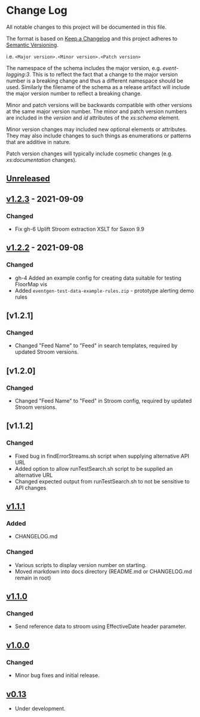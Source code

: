 # Change Log

All notable changes to this project will be documented in this file.

The format is based on [Keep a Changelog](http://keepachangelog.com/) 
and this project adheres to [Semantic Versioning](http://semver.org/).

i.e. `<Major version>.<Minor version>.<Patch version>`

The namespace of the schema includes the major version, e.g. _event-logging:3_. This is to reflect the fact that a change to the major version number is a breaking change and thus a different namespace should be used. Similarly the filename of the schema as a release artifact will include the major version number to reflect a breaking change.

Minor and patch versions will be backwards compatible with other versions at the same major version number. The minor and patch version numbers are included in the _version_ and _id_ attributes of the _xs:schema_ element.

Minor version changes may included new optional elements or attributes. They may also include changes to such things as enumerations or patterns that are additive in nature.

Patch version changes will typically include cosmetic changes (e.g. _xs:documentation_ changes).


## [Unreleased]


## [v1.2.3] - 2021-09-09

### Changed

* Fix gh-6 Uplift Stroom extraction XSLT for Saxon 9.9 

## [v1.2.2] - 2021-09-08

### Changed

* gh-4 Added an example config for creating data suitable for testing FloorMap vis
* Added `eventgen-test-data-example-rules.zip` - prototype alerting demo rules

## [v1.2.1]

### Changed

* Changed "Feed Name" to "Feed" in search templates, required by updated Stroom versions.


## [v1.2.0]

### Changed

* Changed "Feed Name" to "Feed" in Stroom config, required by updated Stroom versions.

## [v1.1.2]

### Changed

* Fixed bug in findErrorStreams.sh script when supplying alternative API URL
* Added option to allow runTestSearch.sh script to be supplied an alternative URL
* Changed expected output from runTestSearch.sh to not be sensitive to API changes

## [v1.1.1]

### Added

* CHANGELOG.md

### Changed

* Various scripts to display version number on starting.
* Moved markdown into docs directory (README.md or CHANGELOG.md remain in root)

## [v1.1.0] 

### Changed

* Send reference data to stroom using EffectiveDate header parameter.

## [v1.0.0]

### Changed 

* Minor bug fixes and initial release.

## [v0.13]

* Under development.


[Unreleased]: https://github.com/gchq/stroom-data-generator/compare/v1.2.3...HEAD
[v1.2.3]: https://github.com/gchq/stroom-data-generator/compare/v1.2.2...v1.2.3
[v1.2.2]: https://github.com/gchq/stroom-data-generator/compare/v1.2.1...v1.2.2
[v1.1.1]: https://github.com/gchq/stroom-data-generator/compare/v1.1.1...v1.1.o
[v1.1.0]: https://github.com/gchq/event-logging-schema/compare/v1.1.0...v1.0.0
[v1.0.0]: https://github.com/gchq/event-logging-schema/compare/v1.0.0...v0.13
[v0.13]: https://github.com/gchq/event-logging-schema/compare/v0.13...v0.13

